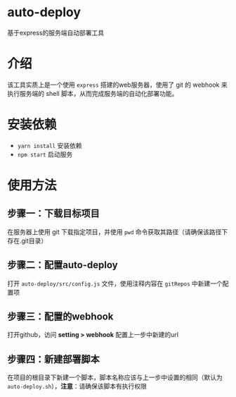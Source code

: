 # auto-deploy
基于express的服务端自动部署工具

# 介绍

该工具实质上是一个使用 `express` 搭建的web服务器，使用了 git 的 webhook 来执行服务端的 shell 脚本，从而完成服务端的自动化部署功能。

# 安装依赖

- `yarn install` 安装依赖
- `npm start` 启动服务

# 使用方法

## 步骤一：下载目标项目

在服务器上使用 git 下载指定项目，并使用 `pwd` 命令获取其路径（请确保该路径下存在.git目录）

## 步骤二：配置auto-deploy

打开 `auto-deploy/src/config.js` 文件，使用注释内容在 `gitRepos` 中新建一个配置项

## 步骤三：配置的webhook

打开github，访问 **setting > webhook** 配置上一步中新建的url

## 步骤四：新建部署脚本

在项目的根目录下新建一个脚本，脚本名称应该与上一步中设置的相同（默认为 `auto-deploy.sh`），**注意**：请确保该脚本有执行权限
